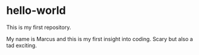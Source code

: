 # hello-world
This is my first repository. 


My name is Marcus and this is my first insight into coding. Scary but also a tad exciting. 
